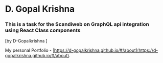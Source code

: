 # D. Gopal Krishna

### This is a task for the Scandiweb on GraphQL api integration using React Class components 
[by D-Gopalkrishna ]

My personal Portfolio -  [https://d-gopalkrishna.github.io/#/about](https://d-gopalkrishna.github.io/#/about).
